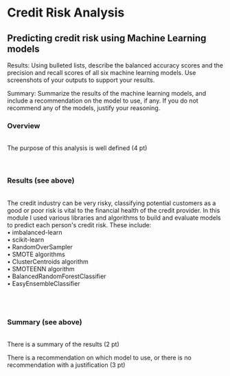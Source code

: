 # Credit Risk Analysis
Predicting credit risk using Machine Learning models
----

Results: Using bulleted lists, describe the balanced accuracy scores and the precision and recall scores of all six machine learning models. Use screenshots of your outputs to support your results.

Summary: Summarize the results of the machine learning models, and include a recommendation on the model to use, if any. If you do not recommend any of the models, justify your reasoning.
  
  
  
  
### Overview
<BR>
The purpose of this analysis is well defined (4 pt)
<br>
<BR><BR>

  
### Results (see above)
<BR>
The credit industry can be very risky, classifying potential customers as a good or poor risk is vital to the financial health of the credit provider. In this module I used various libraries and algorithms to build and evaluate models to predict each person's credit risk. These include:
<br>
• imbalanced-learn<BR>
• scikit-learn<BR>
• RandomOverSampler<BR>
• SMOTE algorithms<BR>
• ClusterCentroids algorithm<BR>
• SMOTEENN algorithm<BR>
• BalancedRandomForestClassifier<BR>
• EasyEnsembleClassifier<BR>

<BR><BR>
  
  
  
### Summary (see above)
<BR>
There is a summary of the results (2 pt)

There is a recommendation on which model to use, or there is no recommendation with a justification (3 pt)
<br>
<BR><BR>  
  
  
  
  
  
  
  
  
  
  
  
  
  
  
